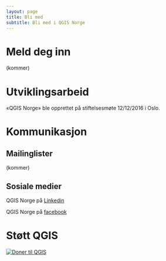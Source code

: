 ```yaml
---
layout: page
title: Bli med
subtitle: Bli med i QGIS Norge
---
```


# Meld deg inn
(kommer)

# Utviklingsarbeid
«QGIS Norge» ble opprettet på stiftelsesmøte 12/12/2016 i Oslo.

# Kommunikasjon

## Mailinglister
(kommer)

## Sosiale medier

QGIS Norge på [Linkedin](https://www.linkedin.com/groups/8443143)

QGIS Norge på [facebook](https://www.facebook.com/groups/997139377003400)

# Støtt QGIS
[![Doner til
QGIS](https://img.shields.io/badge/donate%20to-QGIS-green.svg)](http://qgis.org/en/site/getinvolved/donations.html)
